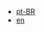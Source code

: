 * [pt-BR](https://github.com/alessandrostein/ruby-engineering-blogs/blob/master/blogs-pt-br.md)
* [en](https://github.com/alessandrostein/ruby-engineering-blogs/blob/master/blogs-en.md)
 
